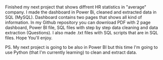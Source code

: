 Finished my next project that shows diffrent HR statistics in "average" company. 
I made the dashboard in Power Bi, cleaned and extracted data in SQL (MySQL). 
Dashboard contains two pages that shows all kind of information.
In my Github repository you can download PDF with 2 page dashboard, Power BI file, SQL files with step by step data cleaning and data extraction (Questions).
I also made .txt files with SQL scripts that are in SQL files.
Hope You'll enjoy.

PS. My next project is going to be also in Power BI but this time I'm going to use Python (that I'm currently learning) to clean and extract data.
